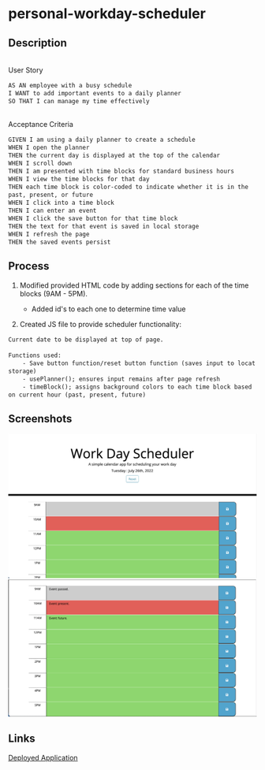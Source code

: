 # personal-workday-scheduler

## Description

\
User Story
```
AS AN employee with a busy schedule
I WANT to add important events to a daily planner
SO THAT I can manage my time effectively
```

\
Acceptance Criteria
```
GIVEN I am using a daily planner to create a schedule
WHEN I open the planner
THEN the current day is displayed at the top of the calendar
WHEN I scroll down
THEN I am presented with time blocks for standard business hours
WHEN I view the time blocks for that day
THEN each time block is color-coded to indicate whether it is in the past, present, or future
WHEN I click into a time block
THEN I can enter an event
WHEN I click the save button for that time block
THEN the text for that event is saved in local storage
WHEN I refresh the page
THEN the saved events persist
```

## Process

1. Modified provided HTML code by adding sections for each of the time blocks (9AM - 5PM).
    - Added id's to each one to determine time value

2. Created JS file to provide scheduler functionality:

```
Current date to be displayed at top of page.

Functions used:
    - Save button function/reset button function (saves input to locat storage)
    - usePlanner(); ensures input remains after page refresh
    - timeBlock(); assigns background colors to each time block based on current hour (past, present, future)
```

## Screenshots
![](assets/images/sched-1.jpg)
![](assets/images/sched-2.jpg)

## Links
<a href="https://devinlachnicht.github.io/personal-workday-scheduler/" target="_blank">Deployed Application</a>

